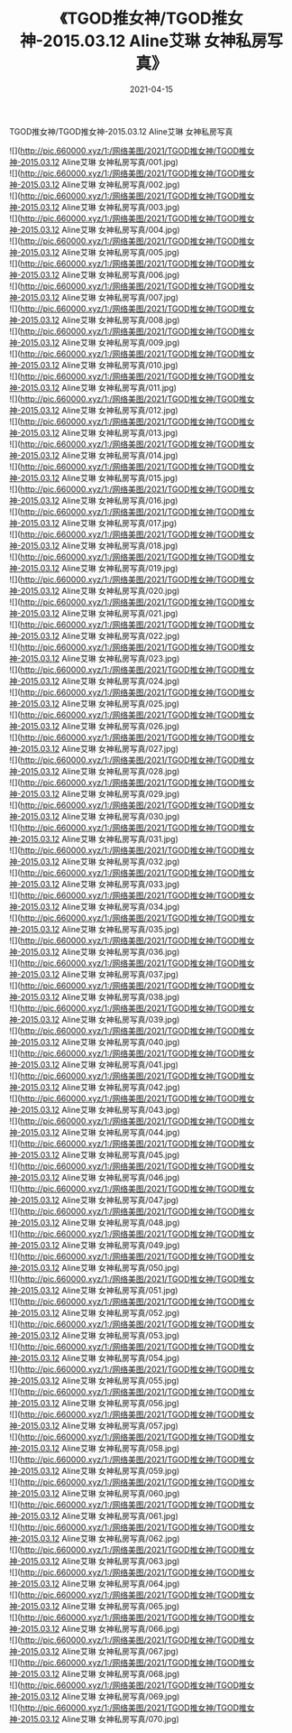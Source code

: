 ﻿---
layout: post
title:  《TGOD推女神/TGOD推女神-2015.03.12 Aline艾琳 女神私房写真》
date:   2021-04-15
img: http://pic.660000.xyz/1:/网络美图/2021/TGOD推女神/TGOD推女神-2015.03.12 Aline艾琳 女神私房写真/000.jpg
categories: [美女, 清纯, 唯美]
---

TGOD推女神/TGOD推女神-2015.03.12 Aline艾琳 女神私房写真

 ![](http://pic.660000.xyz/1:/网络美图/2021/TGOD推女神/TGOD推女神-2015.03.12 Aline艾琳 女神私房写真/001.jpg) <br>![](http://pic.660000.xyz/1:/网络美图/2021/TGOD推女神/TGOD推女神-2015.03.12 Aline艾琳 女神私房写真/002.jpg) <br>![](http://pic.660000.xyz/1:/网络美图/2021/TGOD推女神/TGOD推女神-2015.03.12 Aline艾琳 女神私房写真/003.jpg) <br>![](http://pic.660000.xyz/1:/网络美图/2021/TGOD推女神/TGOD推女神-2015.03.12 Aline艾琳 女神私房写真/004.jpg) <br>![](http://pic.660000.xyz/1:/网络美图/2021/TGOD推女神/TGOD推女神-2015.03.12 Aline艾琳 女神私房写真/005.jpg) <br>![](http://pic.660000.xyz/1:/网络美图/2021/TGOD推女神/TGOD推女神-2015.03.12 Aline艾琳 女神私房写真/006.jpg) <br>![](http://pic.660000.xyz/1:/网络美图/2021/TGOD推女神/TGOD推女神-2015.03.12 Aline艾琳 女神私房写真/007.jpg) <br>![](http://pic.660000.xyz/1:/网络美图/2021/TGOD推女神/TGOD推女神-2015.03.12 Aline艾琳 女神私房写真/008.jpg) <br>![](http://pic.660000.xyz/1:/网络美图/2021/TGOD推女神/TGOD推女神-2015.03.12 Aline艾琳 女神私房写真/009.jpg) <br>![](http://pic.660000.xyz/1:/网络美图/2021/TGOD推女神/TGOD推女神-2015.03.12 Aline艾琳 女神私房写真/010.jpg) <br>![](http://pic.660000.xyz/1:/网络美图/2021/TGOD推女神/TGOD推女神-2015.03.12 Aline艾琳 女神私房写真/011.jpg) <br>![](http://pic.660000.xyz/1:/网络美图/2021/TGOD推女神/TGOD推女神-2015.03.12 Aline艾琳 女神私房写真/012.jpg) <br>![](http://pic.660000.xyz/1:/网络美图/2021/TGOD推女神/TGOD推女神-2015.03.12 Aline艾琳 女神私房写真/013.jpg) <br>![](http://pic.660000.xyz/1:/网络美图/2021/TGOD推女神/TGOD推女神-2015.03.12 Aline艾琳 女神私房写真/014.jpg) <br>![](http://pic.660000.xyz/1:/网络美图/2021/TGOD推女神/TGOD推女神-2015.03.12 Aline艾琳 女神私房写真/015.jpg) <br>![](http://pic.660000.xyz/1:/网络美图/2021/TGOD推女神/TGOD推女神-2015.03.12 Aline艾琳 女神私房写真/016.jpg) <br>![](http://pic.660000.xyz/1:/网络美图/2021/TGOD推女神/TGOD推女神-2015.03.12 Aline艾琳 女神私房写真/017.jpg) <br>![](http://pic.660000.xyz/1:/网络美图/2021/TGOD推女神/TGOD推女神-2015.03.12 Aline艾琳 女神私房写真/018.jpg) <br>![](http://pic.660000.xyz/1:/网络美图/2021/TGOD推女神/TGOD推女神-2015.03.12 Aline艾琳 女神私房写真/019.jpg) <br>![](http://pic.660000.xyz/1:/网络美图/2021/TGOD推女神/TGOD推女神-2015.03.12 Aline艾琳 女神私房写真/020.jpg) <br>![](http://pic.660000.xyz/1:/网络美图/2021/TGOD推女神/TGOD推女神-2015.03.12 Aline艾琳 女神私房写真/021.jpg) <br>![](http://pic.660000.xyz/1:/网络美图/2021/TGOD推女神/TGOD推女神-2015.03.12 Aline艾琳 女神私房写真/022.jpg) <br>![](http://pic.660000.xyz/1:/网络美图/2021/TGOD推女神/TGOD推女神-2015.03.12 Aline艾琳 女神私房写真/023.jpg) <br>![](http://pic.660000.xyz/1:/网络美图/2021/TGOD推女神/TGOD推女神-2015.03.12 Aline艾琳 女神私房写真/024.jpg) <br>![](http://pic.660000.xyz/1:/网络美图/2021/TGOD推女神/TGOD推女神-2015.03.12 Aline艾琳 女神私房写真/025.jpg) <br>![](http://pic.660000.xyz/1:/网络美图/2021/TGOD推女神/TGOD推女神-2015.03.12 Aline艾琳 女神私房写真/026.jpg) <br>![](http://pic.660000.xyz/1:/网络美图/2021/TGOD推女神/TGOD推女神-2015.03.12 Aline艾琳 女神私房写真/027.jpg) <br>![](http://pic.660000.xyz/1:/网络美图/2021/TGOD推女神/TGOD推女神-2015.03.12 Aline艾琳 女神私房写真/028.jpg) <br>![](http://pic.660000.xyz/1:/网络美图/2021/TGOD推女神/TGOD推女神-2015.03.12 Aline艾琳 女神私房写真/029.jpg) <br>![](http://pic.660000.xyz/1:/网络美图/2021/TGOD推女神/TGOD推女神-2015.03.12 Aline艾琳 女神私房写真/030.jpg) <br>![](http://pic.660000.xyz/1:/网络美图/2021/TGOD推女神/TGOD推女神-2015.03.12 Aline艾琳 女神私房写真/031.jpg) <br>![](http://pic.660000.xyz/1:/网络美图/2021/TGOD推女神/TGOD推女神-2015.03.12 Aline艾琳 女神私房写真/032.jpg) <br>![](http://pic.660000.xyz/1:/网络美图/2021/TGOD推女神/TGOD推女神-2015.03.12 Aline艾琳 女神私房写真/033.jpg) <br>![](http://pic.660000.xyz/1:/网络美图/2021/TGOD推女神/TGOD推女神-2015.03.12 Aline艾琳 女神私房写真/034.jpg) <br>![](http://pic.660000.xyz/1:/网络美图/2021/TGOD推女神/TGOD推女神-2015.03.12 Aline艾琳 女神私房写真/035.jpg) <br>![](http://pic.660000.xyz/1:/网络美图/2021/TGOD推女神/TGOD推女神-2015.03.12 Aline艾琳 女神私房写真/036.jpg) <br>![](http://pic.660000.xyz/1:/网络美图/2021/TGOD推女神/TGOD推女神-2015.03.12 Aline艾琳 女神私房写真/037.jpg) <br>![](http://pic.660000.xyz/1:/网络美图/2021/TGOD推女神/TGOD推女神-2015.03.12 Aline艾琳 女神私房写真/038.jpg) <br>![](http://pic.660000.xyz/1:/网络美图/2021/TGOD推女神/TGOD推女神-2015.03.12 Aline艾琳 女神私房写真/039.jpg) <br>![](http://pic.660000.xyz/1:/网络美图/2021/TGOD推女神/TGOD推女神-2015.03.12 Aline艾琳 女神私房写真/040.jpg) <br>![](http://pic.660000.xyz/1:/网络美图/2021/TGOD推女神/TGOD推女神-2015.03.12 Aline艾琳 女神私房写真/041.jpg) <br>![](http://pic.660000.xyz/1:/网络美图/2021/TGOD推女神/TGOD推女神-2015.03.12 Aline艾琳 女神私房写真/042.jpg) <br>![](http://pic.660000.xyz/1:/网络美图/2021/TGOD推女神/TGOD推女神-2015.03.12 Aline艾琳 女神私房写真/043.jpg) <br>![](http://pic.660000.xyz/1:/网络美图/2021/TGOD推女神/TGOD推女神-2015.03.12 Aline艾琳 女神私房写真/044.jpg) <br>![](http://pic.660000.xyz/1:/网络美图/2021/TGOD推女神/TGOD推女神-2015.03.12 Aline艾琳 女神私房写真/045.jpg) <br>![](http://pic.660000.xyz/1:/网络美图/2021/TGOD推女神/TGOD推女神-2015.03.12 Aline艾琳 女神私房写真/046.jpg) <br>![](http://pic.660000.xyz/1:/网络美图/2021/TGOD推女神/TGOD推女神-2015.03.12 Aline艾琳 女神私房写真/047.jpg) <br>![](http://pic.660000.xyz/1:/网络美图/2021/TGOD推女神/TGOD推女神-2015.03.12 Aline艾琳 女神私房写真/048.jpg) <br>![](http://pic.660000.xyz/1:/网络美图/2021/TGOD推女神/TGOD推女神-2015.03.12 Aline艾琳 女神私房写真/049.jpg) <br>![](http://pic.660000.xyz/1:/网络美图/2021/TGOD推女神/TGOD推女神-2015.03.12 Aline艾琳 女神私房写真/050.jpg) <br>![](http://pic.660000.xyz/1:/网络美图/2021/TGOD推女神/TGOD推女神-2015.03.12 Aline艾琳 女神私房写真/051.jpg) <br>![](http://pic.660000.xyz/1:/网络美图/2021/TGOD推女神/TGOD推女神-2015.03.12 Aline艾琳 女神私房写真/052.jpg) <br>![](http://pic.660000.xyz/1:/网络美图/2021/TGOD推女神/TGOD推女神-2015.03.12 Aline艾琳 女神私房写真/053.jpg) <br>![](http://pic.660000.xyz/1:/网络美图/2021/TGOD推女神/TGOD推女神-2015.03.12 Aline艾琳 女神私房写真/054.jpg) <br>![](http://pic.660000.xyz/1:/网络美图/2021/TGOD推女神/TGOD推女神-2015.03.12 Aline艾琳 女神私房写真/055.jpg) <br>![](http://pic.660000.xyz/1:/网络美图/2021/TGOD推女神/TGOD推女神-2015.03.12 Aline艾琳 女神私房写真/056.jpg) <br>![](http://pic.660000.xyz/1:/网络美图/2021/TGOD推女神/TGOD推女神-2015.03.12 Aline艾琳 女神私房写真/057.jpg) <br>![](http://pic.660000.xyz/1:/网络美图/2021/TGOD推女神/TGOD推女神-2015.03.12 Aline艾琳 女神私房写真/058.jpg) <br>![](http://pic.660000.xyz/1:/网络美图/2021/TGOD推女神/TGOD推女神-2015.03.12 Aline艾琳 女神私房写真/059.jpg) <br>![](http://pic.660000.xyz/1:/网络美图/2021/TGOD推女神/TGOD推女神-2015.03.12 Aline艾琳 女神私房写真/060.jpg) <br>![](http://pic.660000.xyz/1:/网络美图/2021/TGOD推女神/TGOD推女神-2015.03.12 Aline艾琳 女神私房写真/061.jpg) <br>![](http://pic.660000.xyz/1:/网络美图/2021/TGOD推女神/TGOD推女神-2015.03.12 Aline艾琳 女神私房写真/062.jpg) <br>![](http://pic.660000.xyz/1:/网络美图/2021/TGOD推女神/TGOD推女神-2015.03.12 Aline艾琳 女神私房写真/063.jpg) <br>![](http://pic.660000.xyz/1:/网络美图/2021/TGOD推女神/TGOD推女神-2015.03.12 Aline艾琳 女神私房写真/064.jpg) <br>![](http://pic.660000.xyz/1:/网络美图/2021/TGOD推女神/TGOD推女神-2015.03.12 Aline艾琳 女神私房写真/065.jpg) <br>![](http://pic.660000.xyz/1:/网络美图/2021/TGOD推女神/TGOD推女神-2015.03.12 Aline艾琳 女神私房写真/066.jpg) <br>![](http://pic.660000.xyz/1:/网络美图/2021/TGOD推女神/TGOD推女神-2015.03.12 Aline艾琳 女神私房写真/067.jpg) <br>![](http://pic.660000.xyz/1:/网络美图/2021/TGOD推女神/TGOD推女神-2015.03.12 Aline艾琳 女神私房写真/068.jpg) <br>![](http://pic.660000.xyz/1:/网络美图/2021/TGOD推女神/TGOD推女神-2015.03.12 Aline艾琳 女神私房写真/069.jpg) <br>![](http://pic.660000.xyz/1:/网络美图/2021/TGOD推女神/TGOD推女神-2015.03.12 Aline艾琳 女神私房写真/070.jpg) <br>